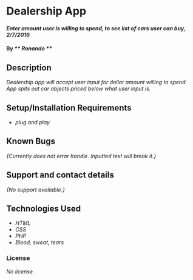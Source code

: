 # Dealership App

#### _Enter amount user is willing to spend, to see list of cars user can buy, 2/7/2016_

#### By _** Ronando **_

## Description

_Dealership app will accept user input for dollar amount willing to spend. App spits out car objects priced below what user input is._

## Setup/Installation Requirements

* _plug and play_

## Known Bugs

_{Currently does not error handle. Inputted text will break it.}_

## Support and contact details

_{No support available.}_

## Technologies Used

* _HTML_
* _CSS_
* _PHP_
* _Blood, sweat, tears_

### License

*No license.*
